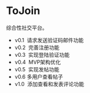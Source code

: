 # ToJoin
综合性社交平台。
* v0.1  请求发送验证码邮件功能
* v0.2  完善注册功能
* v0.3  实现登陆验证功能
* v0.4  MVP架构优化
* v0.5  实现发帖功能
* v0.6  多用户查看帖子
* v1.0  添加查看和发表评论功能
